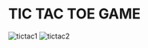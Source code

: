 # TIC TAC TOE GAME


![tictac1](https://github.com/user-attachments/assets/38264845-8479-403b-bb49-fb45e4820fcb)
![tictac2](https://github.com/user-attachments/assets/6253399b-e50b-42b8-92eb-5bc26068b6a3)
